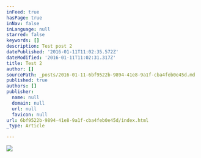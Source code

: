 ```yaml
---
inFeed: true
hasPage: true
inNav: false
inLanguage: null
starred: false
keywords: []
description: Test post 2
datePublished: '2016-01-11T11:02:35.572Z'
dateModified: '2016-01-11T11:02:31.317Z'
title: Test 2
author: []
sourcePath: _posts/2016-01-11-6bf9522b-9894-41e8-9a1f-cba4feb0e45d.md
published: true
authors: []
publisher:
  name: null
  domain: null
  url: null
  favicon: null
url: 6bf9522b-9894-41e8-9a1f-cba4feb0e45d/index.html
_type: Article

---
```

![](https://s3-us-west-2.amazonaws.com/the-grid-img/p/e55ef01b10ddeb61caa35af373c083b7a6139043.jpg)